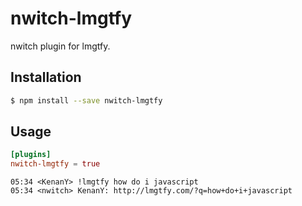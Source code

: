 # nwitch-lmgtfy

nwitch plugin for lmgtfy.

## Installation

``` bash
$ npm install --save nwitch-lmgtfy
```

## Usage

``` toml
[plugins]
nwitch-lmgtfy = true
```

``` irc
05:34 <KenanY> !lmgtfy how do i javascript
05:34 <nwitch> KenanY: http://lmgtfy.com/?q=how+do+i+javascript
```